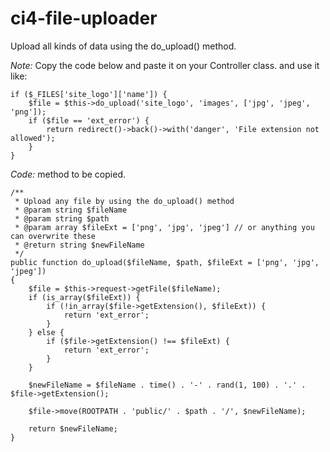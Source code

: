 # ci4-file-uploader
Upload all kinds of data using the do_upload() method.

*Note:* Copy the code below and paste it on your Controller class. and use it like:

    if ($_FILES['site_logo']['name']) {
        $file = $this->do_upload('site_logo', 'images', ['jpg', 'jpeg', 'png']);
        if ($file == 'ext_error') {
            return redirect()->back()->with('danger', 'File extension not allowed');
        }
    }

*Code:* method to be copied.

    /**
     * Upload any file by using the do_upload() method
     * @param string $fileName
     * @param string $path
     * @param array $fileExt = ['png', 'jpg', 'jpeg'] // or anything you can overwrite these
     * @return string $newFileName
     */
    public function do_upload($fileName, $path, $fileExt = ['png', 'jpg', 'jpeg'])
    {
        $file = $this->request->getFile($fileName);
        if (is_array($fileExt)) {
            if (!in_array($file->getExtension(), $fileExt)) {
                return 'ext_error';
            }
        } else {
            if ($file->getExtension() !== $fileExt) {
                return 'ext_error';
            }
        }

        $newFileName = $fileName . time() . '-' . rand(1, 100) . '.' . $file->getExtension();

        $file->move(ROOTPATH . 'public/' . $path . '/', $newFileName);

        return $newFileName;
    }
